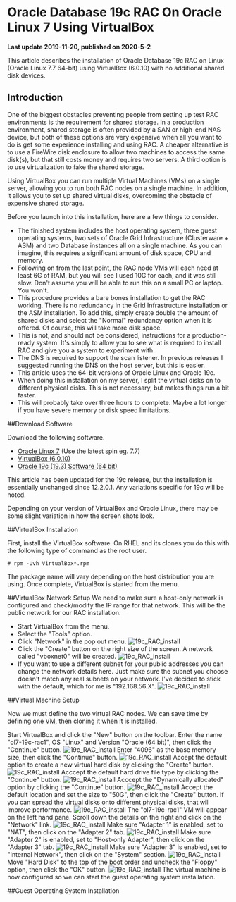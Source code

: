 # Oracle Database 19c RAC On Oracle Linux 7 Using VirtualBox

**Last update 2019-11-20, published on 2020-5-2**

This article describes the installation of Oracle Database 19c RAC on Linux (Oracle Linux 7.7 64-bit) using VirtualBox (6.0.10) with no additional shared disk devices.


## Introduction

One of the biggest obstacles preventing people from setting up test RAC environments is the requirement for shared storage. In a production environment, shared storage is often provided by a SAN or high-end NAS device, but both of these options are very expensive when all you want to do is get some experience installing and using RAC. A cheaper alternative is to use a FireWire disk enclosure to allow two machines to access the same disk(s), but that still costs money and requires two servers. A third option is to use virtualization to fake the shared storage.

Using VirtualBox you can run multiple Virtual Machines (VMs) on a single server, allowing you to run both RAC nodes on a single machine. In addition, it allows you to set up shared virtual disks, overcoming the obstacle of expensive shared storage.

Before you launch into this installation, here are a few things to consider.
- The finished system includes the host operating system, three guest operating systems, two sets of Oracle Grid Infrastructure (Clusterware + ASM) and two Database instances all on a single machine. As you can imagine, this requires a significant amount of disk space, CPU and memory.
- Following on from the last point, the RAC node VMs will each need at least 6G of RAM, but you will see I used 10G for each, and it was still slow. Don't assume you will be able to run this on a small PC or laptop. You won't.
- This procedure provides a bare bones installation to get the RAC working. There is no redundancy in the Grid Infrastructure installation or the ASM installation. To add this, simply create double the amount of shared disks and select the "Normal" redundancy option when it is offered. Of course, this will take more disk space.
- This is not, and should not be considered, instructions for a production-ready system. It's simply to allow you to see what is required to install RAC and give you a system to experiment with.
- The DNS is required to support the scan listener. In previous releases I suggested running the DNS on the host server, but this is easier.
- This article uses the 64-bit versions of Oracle Linux and Oracle 19c.
- When doing this installation on my server, I split the virtual disks on to different physical disks. This is not necessary, but makes things run a bit faster.
- This will probably take over three hours to complete. Maybe a lot longer if you have severe memory or disk speed limitations.

##Download Software

Download the following software.
- [Oracle Linux 7](http://edelivery.oracle.com/linux) (Use the latest spin eg. 7.7)
- [VirtualBox (6.0.10)](http://www.virtualbox.org/wiki/Downloads)
- [Oracle 19c (19.3) Software (64 bit)](http://www.oracle.com/technetwork/database/enterprise-edition/downloads/index.html)

This article has been updated for the 19c release, but the installation is essentially unchanged since 12.2.0.1. Any variations specific for 19c will be noted.

Depending on your version of VirtualBox and Oracle Linux, there may be some slight variation in how the screen shots look.

##VirtualBox Installation

First, install the VirtualBox software. On RHEL and its clones you do this with the following type of command as the root user.

```shell
# rpm -Uvh VirtualBox*.rpm
```

The package name will vary depending on the host distribution you are using. Once complete, VirtualBox is started from the menu.

##VirtualBox Network Setup
We need to make sure a host-only network is configured and check/modify the IP range for that network. This will be the public network for our RAC installation.

- Start VirtualBox from the menu.
- Select the "Tools" option.
- Click "Network" in the pop out menu.
![19c_RAC_install](http://github.com/cashfit/oracle_articles/raw/master/19c_RAC_install/Jietu20191119-113524@2x.jpg "VirtualBox Network Setup")
- Click the "Create" button on the right size of the screen. A network called "vboxnet0" will be created.
![19c_RAC_install](http://github.com/cashfit/oracle_articles/raw/master/19c_RAC_install/Jietu20191119-113536@2x.jpg "VirtualBox Network Setup")
- If you want to use a different subnet for your public addresses you can change the network details here. Just make sure the subnet you choose doesn't match any real subnets on your network. I've decided to stick with the default, which for me is "192.168.56.X".
![19c_RAC_install](http://github.com/cashfit/oracle_articles/raw/master/19c_RAC_install/Jietu20191119-113559@2x.jpg "VirtualBox Network Setup")

##Virtual Machine Setup

Now we must define the two virtual RAC nodes. We can save time by defining one VM, then cloning it when it is installed.

Start VirtualBox and click the "New" button on the toolbar. Enter the name "ol7-19c-rac1", OS "Linux" and Version "Oracle (64 bit)", then click the "Continue" button.
![19c_RAC_install](http://github.com/cashfit/oracle_articles/raw/master/19c_RAC_install/Jietu20191119-112613@2x.jpg "Virtual Machine Setup")
Enter "4096" as the base memory size, then click the "Continue" button.
![19c_RAC_install](http://github.com/cashfit/oracle_articles/raw/master/19c_RAC_install/Jietu20191119-112838@2x.jpg "Virtual Machine Setup")
Accept the default option to create a new virtual hard disk by clicking the "Create" button.
![19c_RAC_install](http://github.com/cashfit/oracle_articles/raw/master/19c_RAC_install/Jietu20191119-112911@2x.jpg "Virtual Machine Setup")
Acccept the default hard drive file type by clicking the "Continue" button.
![19c_RAC_install](http://github.com/cashfit/oracle_articles/raw/master/19c_RAC_install/Jietu20191119-112924@2x.jpg "Virtual Machine Setup")
Acccept the "Dynamically allocated" option by clicking the "Continue" button.
![19c_RAC_install](http://github.com/cashfit/oracle_articles/raw/master/19c_RAC_install/Jietu20191119-112939@2x.jpg "Virtual Machine Setup")
Accept the default location and set the size to "50G", then click the "Create" button. If you can spread the virtual disks onto different physical disks, that will improve performance.
![19c_RAC_install](http://github.com/cashfit/oracle_articles/raw/master/19c_RAC_install/Jietu20191119-113049@2x.jpg "Virtual Machine Setup")
The "ol7-19c-rac1" VM will appear on the left hand pane. Scroll down the details on the right and click on the "Network" link.
![19c_RAC_install](http://github.com/cashfit/oracle_articles/raw/master/19c_RAC_install/Jietu20191119-113536@2x.jpg "Virtual Machine Setup")
Make sure "Adapter 1" is enabled, set to "NAT", then click on the "Adapter 2" tab.
![19c_RAC_install](http://github.com/cashfit/oracle_articles/raw/master/19c_RAC_install/Jietu20191119-113617@2x.jpg "Virtual Machine Setup")
Make sure "Adapter 2" is enabled, set to "Host-only Adapter", then click on the "Adapter 3" tab.
![19c_RAC_install](http://github.com/cashfit/oracle_articles/raw/master/19c_RAC_install/Jietu20191119-113639@2x.jpg "Virtual Machine Setup")
Make sure "Adapter 3" is enabled, set to "Internal Network", then click on the "System" section.
![19c_RAC_install](http://github.com/cashfit/oracle_articles/raw/master/19c_RAC_install/Jietu20191119-113708@2x.jpg "Virtual Machine Setup")
Move "Hard Disk" to the top of the boot order and uncheck the "Floppy" option, then click the "OK" button.
![19c_RAC_install](http://github.com/cashfit/oracle_articles/raw/master/19c_RAC_install/Jietu20191119-113747@2x.jpg "Virtual Machine Setup")
The virtual machine is now configured so we can start the guest operating system installation.

##Guest Operating System Installation
